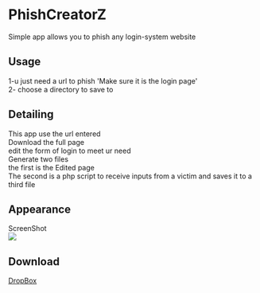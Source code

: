 # PhishCreatorZ
Simple app allows you to phish any login-system website 


<h2>Usage</h2> 
1-u just need a url to phish  'Make sure it is the login page' <br/>
2- choose a directory to save to 


<h2>Detailing</h2>
This app use the url entered  <br/>
Download the full page <br/>
edit the form of login to meet ur need<br/>
Generate two files <br/>
the first is the Edited page <br/>
The second is a php script to receive inputs from a victim and saves it to a third file 

<h2>Appearance</h2>
ScreenShot<br/>
<img src='http://i.imgur.com/jL3VSox.png' />
<h2>Download</h2>

<a href='https://www.dropbox.com/s/o5t92kpofjzvnqa/PhishCreatorX.exe?dl=0' >
DropBox
</a>
